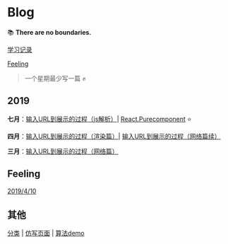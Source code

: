 # Blog

:books: **There are no boundaries.**

[学习记录](articles/record.md)

[Feeling](articles/feeling)

> 一个星期最少写一篇 :fist:

## 2019

**七月**：[输入URL到展示的过程（js解析）](articles/mst/mst4.md)| [React.Purecomponent](articles/learn/PureComponent.md) :star: 

**四月**：[输入URL到展示的过程（渲染篇）](articles/mst/mst3.md)| [输入URL到展示的过程（网络篇续）](articles/mst/mst2.md)

**三月**：[输入URL到展示的过程（网络篇）](articles/mst/mst1.md)

## Feeling

[2019/4/10](articles/feeling/2019_4_10.md)

## 其他

[分类](articles)  |  [仿写页面](works/page-layout)  |  [算法demo](works/algorithm)